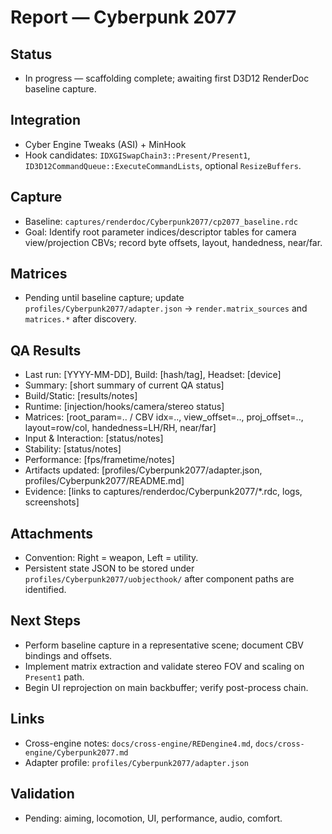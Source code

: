 # Report — Cyberpunk 2077

## Status
- In progress — scaffolding complete; awaiting first D3D12 RenderDoc baseline capture.

## Integration
- Cyber Engine Tweaks (ASI) + MinHook
- Hook candidates: `IDXGISwapChain3::Present/Present1`, `ID3D12CommandQueue::ExecuteCommandLists`, optional `ResizeBuffers`.

## Capture
- Baseline: `captures/renderdoc/Cyberpunk2077/cp2077_baseline.rdc`
- Goal: Identify root parameter indices/descriptor tables for camera view/projection CBVs; record byte offsets, layout, handedness, near/far.

## Matrices
- Pending until baseline capture; update `profiles/Cyberpunk2077/adapter.json` → `render.matrix_sources` and `matrices.*` after discovery.

## QA Results
- Last run: [YYYY-MM-DD], Build: [hash/tag], Headset: [device]
- Summary: [short summary of current QA status]
- Build/Static: [results/notes]
- Runtime: [injection/hooks/camera/stereo status]
- Matrices: [root_param=.. / CBV idx=.., view_offset=.., proj_offset=.., layout=row/col, handedness=LH/RH, near/far]
- Input & Interaction: [status/notes]
- Stability: [status/notes]
- Performance: [fps/frametime/notes]
- Artifacts updated: [profiles/Cyberpunk2077/adapter.json, profiles/Cyberpunk2077/README.md]
- Evidence: [links to captures/renderdoc/Cyberpunk2077/*.rdc, logs, screenshots]

## Attachments
- Convention: Right = weapon, Left = utility.
- Persistent state JSON to be stored under `profiles/Cyberpunk2077/uobjecthook/` after component paths are identified.

## Next Steps
- Perform baseline capture in a representative scene; document CBV bindings and offsets.
- Implement matrix extraction and validate stereo FOV and scaling on `Present1` path.
- Begin UI reprojection on main backbuffer; verify post-process chain.

## Links
- Cross-engine notes: `docs/cross-engine/REDengine4.md`, `docs/cross-engine/Cyberpunk2077.md`
- Adapter profile: `profiles/Cyberpunk2077/adapter.json`

## Validation
- Pending: aiming, locomotion, UI, performance, audio, comfort.
